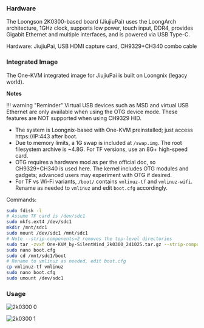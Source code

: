 ### Hardware
The Loongson 2K0300-based board (JiujiuPai) uses the LoongArch architecture, 1GHz clock, supports low power, touch input, DDR4, provides Gigabit Ethernet and multiple interfaces, and is powered via USB Type-C.

Hardware: JiujiuPai, USB HDMI capture card, CH9329+CH340 combo cable

### Integrated Image

The One-KVM integrated image for JiujiuPai is built on Loongnix (legacy world).

**Notes**

!!! warning "Reminder"
    Virtual USB devices such as MSD and virtual USB Ethernet are only available when using the OTG device mode. These features are NOT supported when using CH9329 HID.

- The system is Loongnix-based with One-KVM preinstalled; just access https://IP:443 after boot.
- Due to memory limits, a 1G swap is included at `/swap.img`. The root filesystem archive is ~4.8G. For TF versions, use an 8G+ high-speed card.
- OTG requires a hardware mod as per the official doc, so CH9329+CH340 is used here. The kernel includes OTG modules and gadgets; advanced users may experiment with OTG if desired.
- For TF vs Wi-Fi variants, `/boot/` contains `vmlinuz-tf` and `vmlinuz-wifi`. Rename as needed to `vmlinuz` and edit `boot.cfg` accordingly.

Commands:

```bash
sudo fdisk -l
# Assume TF card is /dev/sdc1
sudo mkfs.ext4 /dev/sdc1
mkdir /mnt/sdc1
sudo mount /dev/sdc1 /mnt/sdc1
# Note --strip-components=2 removes the top-level directories
sudo tar -zvxf One-KVM_by-SilentWind_2k0300_241025.tar.gz --strip-components=2 -C /mnt/sdc1 && sync
sudo nano boot.cfg
sudo cd /mnt/sdc1/boot
# Rename to vmlinuz as needed, edit boot.cfg
cp vmlinuz-tf vmlinuz
sudo nano boot.cfg
sudo umount /dev/sdc1
```

### Usage

![2k0300 0](../img/1729864881297-tuya.jpg)

![2k0300 1](../img/PixPin_2024-10-25_21-58-47.png)


